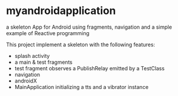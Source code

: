 # myandroidapplication
a skeleton App for Android using fragments, navigation and a simple example of Reactive programming

This project implement a skeleton with the following features:

- splash activity
- a main & test fragments
- test fragment observes a PublishRelay emitted by a TestClass
- navigation
- androidX
- MainApplication initializing a tts and a vibrator instance
